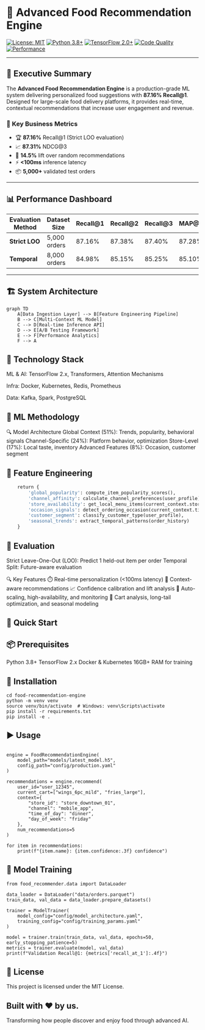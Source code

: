 # 🍗 Advanced Food Recommendation Engine

[![License: MIT](https://img.shields.io/badge/License-MIT-yellow.svg)](https://opensource.org/licenses/MIT)
[![Python 3.8+](https://img.shields.io/badge/python-3.8+-blue.svg)](https://www.python.org/downloads/)
[![TensorFlow 2.0+](https://img.shields.io/badge/TensorFlow-2.0+-orange.svg)](https://tensorflow.org/)
[![Code Quality](https://img.shields.io/badge/code%20quality-A+-green.svg)](https://github.com/your-repo)
[![Performance](https://img.shields.io/badge/Recall%40K-87.16%25-brightgreen.svg)](https://github.com/your-repo)

---

## 🚀 Executive Summary

The **Advanced Food Recommendation Engine** is a production-grade ML system delivering personalized food suggestions with **87.16% Recall@1**. Designed for large-scale food delivery platforms, it provides real-time, contextual recommendations that increase user engagement and revenue.

### 🔢 Key Business Metrics
- 🏆 **87.16%** Recall@1 (Strict LOO evaluation)
- 📈 **87.31%** NDCG@3
- 🎯 **14.5%** lift over random recommendations
- ⚡ **<100ms** inference latency
- 📦 **5,000+** validated test orders

---

## 📊 Performance Dashboard

| Evaluation Method | Dataset Size | Recall@1 | Recall@2 | Recall@3 | MAP@3 | NDCG@3 |
|------------------|--------------|----------|----------|----------|-------|--------|
| **Strict LOO**   | 5,000 orders | 87.16%   | 87.38%   | 87.40%   | 87.28% | 87.31% |
| **Temporal**     | 8,000 orders | 84.98%   | 85.15%   | 85.25%   | 85.10% | 85.14% |

---

## 🏗️ System Architecture

```mermaid
graph TD
    A[Data Ingestion Layer] --> B[Feature Engineering Pipeline]
    B --> C[Multi-Context ML Model]
    C --> D[Real-time Inference API]
    D --> E[A/B Testing Framework]
    E --> F[Performance Analytics]
    F --> A
```
## 🧰 Technology Stack
ML & AI: TensorFlow 2.x, Transformers, Attention Mechanisms

Infra: Docker, Kubernetes, Redis, Prometheus

Data: Kafka, Spark, PostgreSQL

## 🧠 ML Methodology

🔍 Model Architecture
Global Context (51%): Trends, popularity, behavioral signals
Channel-Specific (24%): Platform behavior, optimization
Store-Level (17%): Local taste, inventory
Advanced Features (8%): Occasion, customer segment


## 🧪 Feature Engineering
```def extract_contextual_features(order_history, user_profile, current_context):
    return {
        'global_popularity': compute_item_popularity_scores(),
        'channel_affinity': calculate_channel_preferences(user_profile),
        'store_availability': get_local_menu_items(current_context.store_id),
        'occasion_signals': detect_ordering_occasion(current_context.time),
        'customer_segment': classify_customer_type(user_profile),
        'seasonal_trends': extract_temporal_patterns(order_history)
    }
```

## 🧪 Evaluation
Strict Leave-One-Out (LOO): Predict 1 held-out item per order
Temporal Split: Future-aware evaluation

🔍 Key Features
⏱️ Real-time personalization (<100ms latency)
🧠 Context-aware recommendations
📈 Confidence calibration and lift analysis
🔄 Auto-scaling, high-availability, and monitoring
🛒 Cart analysis, long-tail optimization, and seasonal modeling

## 🚀 Quick Start

## 📦 Prerequisites
Python 3.8+
TensorFlow 2.x
Docker & Kubernetes
16GB+ RAM for training

## 🔧 Installation
```git clone https://github.com/your-org/food-recommendation-engine.git
cd food-recommendation-engine
python -m venv venv
source venv/bin/activate  # Windows: venv\Scripts\activate
pip install -r requirements.txt
pip install -e .
```

## ▶️ Usage
```from food_recommender import FoodRecommendationEngine

engine = FoodRecommendationEngine(
    model_path="models/latest_model.h5",
    config_path="config/production.yaml"
)

recommendations = engine.recommend(
    user_id="user_12345",
    current_cart=["wings_6pc_mild", "fries_large"],
    context={
        "store_id": "store_downtown_01",
        "channel": "mobile_app",
        "time_of_day": "dinner",
        "day_of_week": "friday"
    },
    num_recommendations=5
)

for item in recommendations:
    print(f"{item.name}: {item.confidence:.3f} confidence")
```


## 🧪 Model Training
```from food_recommender.training import ModelTrainer
from food_recommender.data import DataLoader

data_loader = DataLoader("data/orders.parquet")
train_data, val_data = data_loader.prepare_datasets()

trainer = ModelTrainer(
    model_config="config/model_architecture.yaml",
    training_config="config/training_params.yaml"
)

model = trainer.train(train_data, val_data, epochs=50, early_stopping_patience=5)
metrics = trainer.evaluate(model, val_data)
print(f"Validation Recall@1: {metrics['recall_at_1']:.4f}")
```

## 📄 License
This project is licensed under the MIT License.


## Built with ❤️ by us.

Transforming how people discover and enjoy food through advanced AI.







